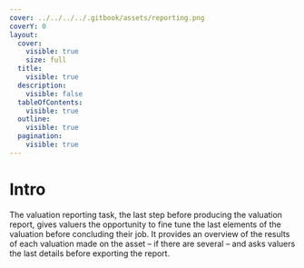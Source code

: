 ```yaml
---
cover: ../../../../.gitbook/assets/reporting.png
coverY: 0
layout:
  cover:
    visible: true
    size: full
  title:
    visible: true
  description:
    visible: false
  tableOfContents:
    visible: true
  outline:
    visible: true
  pagination:
    visible: true
---
```


# Intro

The valuation reporting task, the last step before producing the valuation report, gives valuers the opportunity to fine tune the last elements of the valuation before concluding their job. It provides an overview of the results of each valuation made on the asset – if there are several – and asks valuers the last details before exporting the report.
